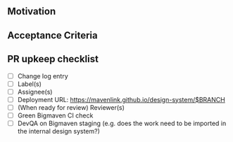 <!--
In order to reduce overhead in maintaining PRs, please follow these rules:
1. If there is a pivotal story, replace the motivation+AC sections and add the pivotal story URL
2. If there is no pivotal story, fill in the motivation and AC sections
3. Complete the PR checklist
-->


## Motivation


## Acceptance Criteria


## PR upkeep checklist

- [ ] Change log entry
- [ ] Label(s)
- [ ] Assignee(s)
- [ ] Deployment URL: https://mavenlink.github.io/design-system/$BRANCH
- [ ] (When ready for review) Reviewer(s)
- [ ] Green Bigmaven CI check
- [ ] DevQA on Bigmaven staging (e.g. does the work need to be imported in the internal design system?)
